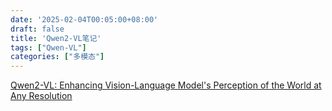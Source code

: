 ```yaml
---
date: '2025-02-04T00:05:00+08:00'
draft: false
title: 'Qwen2-VL笔记'
tags: ["Qwen-VL"]
categories: ["多模态"]
---
```


[Qwen2-VL: Enhancing Vision-Language Model's Perception of the World at Any Resolution](https://xves6ft58q.feishu.cn/docx/XIJHd9RmqoFVySx8hxDcbu51nT6?from=from_copylink)
